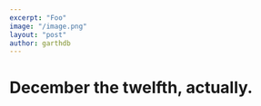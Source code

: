```yaml
---
excerpt: "Foo"
image: "/image.png"
layout: "post"
author: garthdb
---
```

# December the twelfth, actually.
